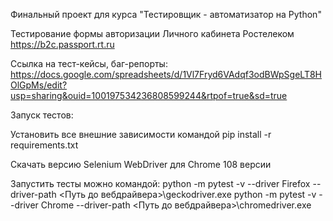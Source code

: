 Финальный проект для курса "Тестировщик - автоматизатор на Python"

Тестирование формы авторизации Личного кабинета Ростелеком https://b2c.passport.rt.ru

Ссылка на тест-кейсы, баг-репорты: https://docs.google.com/spreadsheets/d/1Vl7Fryd6VAdqf3odBWpSgeLT8HOlGpMs/edit?usp=sharing&ouid=100197534236808599244&rtpof=true&sd=true

Запуск тестов:

Установить все внешние зависимости командой pip install -r requirements.txt

Скачать версию Selenium WebDriver для Chrome 108 версии

Запустить тесты можно командой: python -m pytest -v --driver Firefox --driver-path <Путь до вебдрайвера>\geckodriver.exe python -m pytest -v --driver Chrome --driver-path <Путь до вебдрайвера>\chromedriver.exe
